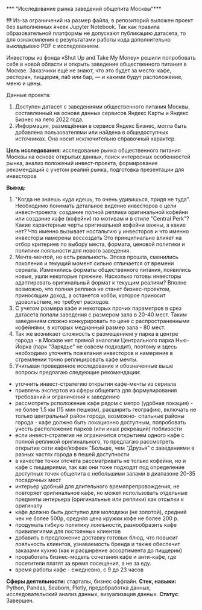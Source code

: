 *** “Исследование рынка заведений общепита Москвы”***
    
**!!!**  Из-за ограничений на размер файла, в репозиторий выложен проект без выполненных ячеек Jupyter Notebook.  Так как правила образовательной платформы не допускают публикацию датасета, то для ознакомления с результатами работы кода дополнительно выкладываю PDF с исследованием.       


Инвесторы из фонда «Shut Up and Take My Money» решили попробовать себя в новой области и открыть заведение общественного питания в Москве. Заказчики ещё не знают, что это будет за место: кафе, ресторан, пиццерия, паб или бар, — и какими будут расположение, меню и цены.

 Данные проекта:  
1.  Доступен датасет с заведениями общественного питания Москвы, составленный на основе данных сервисов Яндекс Карты и Яндекс Бизнес на лето 2022 года. 
2. Информация, размещённая в сервисе Яндекс Бизнес, могла быть добавлена пользователями или найдена в общедоступных источниках. Она носит исключительно справочный характер.


**Цель исследования:**  исследование рынка общественного питания Москвы на основе открытых данных,  поиск интересных особенностей рынка, анализ положений инвест-проекта, формирование рекомендаций с учетом реалий рынка,   подготовка презентации для инвесторов

**Вывод:**  

1. "Когда не знаешь куда идешь, то очень удивишься, придя не туда".   Необходимо понимать детальное видение инвесторов о цели инвест-проекта: создание полной реплики оригинальной кофейни или создание кафе (кофейни) по мотивам и в стиле "Central Perk"? Какие характерные черты оригинальной кофейни важны, а какие нет? Что именно вызывает ностальгию у инвесторов и что именно инвесторы намерены воссоздать  Это принципиально влияет на отбор критериев по выбору места, формата, ценовой политики и политики лояльности для нового заведения.
2. Мечта-мечтой, но есть реальность. Эпоха прошла, сменились поколения и текущий момент сильно отличается от времени сериала. Изменились форматы общественного питания, появились новые, ушли некоторые прежние. Насколько готовы инвесторы адаптировать оригинальный формат к текущим реалиям? Вполне возможно, что полная реплика не станет бизнес-проектом, приносящим доход, а останется хобби, которое приносит удовольствие, но требует расходов.
3. С учетом размера кафе и некоторых прочих параметров в срез датасета попали заведения с размером зала в 20-40 мест.  Таким заведениям сложно конкурировать по цене с  распространенными кофейнями, в которых медианный размер зала - 80 мест.  
4. Так же возникает сложность с размещением у парка в центре города - в Москве нет прямой аналогии Центрального парка Нью-Йорка (парк "Зарядье" не совсем подходит), поэтому и здесь необходимо уточнять пожелания инвесторов и намерение в стремлении точно реплицировать кафе мечты.
5. Учитывая проведенное исследование и обозначенные выше вопросы предлагаю следующие рекомендации:
 - уточнить инвест-стратегию открытия кафе-мечты из сериала
 - привлечь экспертов из сферы общепита для формулирования требований и ограничений к заведению
 - рассмотреть рсположение кафе рядом с метро (удобная локация) - не более 1.5 км (15 мин пешком), расширить географию, включать не только центральный район города, возможно- спальные районы города - кафе должно быть локационно доступным,  попробовать учесть расположение парков (или иных рекреаций) поблизости
  - если инвест-стратегия не ограничится открытием одного кафе с полной репликой оригинального, то предлагаю рассмотреть открытие сети кафе/кофеен  "Больше, чем "Друзья" с заведениями в разных частях города в пешей доступности
 - в качестве точки отсчета рассматривать не только кофейни, но и кафе с  пиццериями, так как они тоже подходят под определение доступных точек общепита с небольшими залами в диапазоне 20-35 посадочных мест
 - интерьер удобный для длительного времяпрепровождения,  не повторяет оригинальное кафе, но может использовать отдельные предметы интерьера (оригинальные или реплики) как отсылки к оригиналу 
 - кафе должно быть доступно для молодежи (не золотой), средний чек не более 500р, средняя цена кружки кофе не более 200 р. 
 - продумать гибкую политику лояльности, разнообразить кафе привилегиями для постоянных клиентов
 - добавить в предложение доставку готовых блюд, что повысит лояльность клиентов, узнаваемость бренда и также обеспечит заказами кухню  (как и расширение ассортимента до пиццерии)
 - проработать бизнес-модель сочетания кафе и анти-кафе, где посетители платят за время посещения, а не за еду.
 - время работы кафе - ежедневно, с 9 до 23 часов
 
 	
    
**Сферы деятельности:**   стартапы, бизнес оффлайн.
**Стек, навыки:**   Python, Pandas, Seaborn, Plotly, предобработка данных, исследовательский анализ данных, визуализация данных.
**Статус**: Завершен.
 



